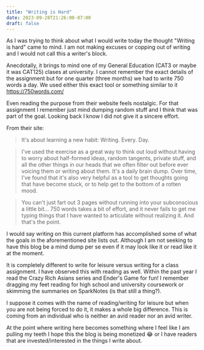 ```yaml
---
title: "Writing is Hard"
date: 2023-09-28T21:26:00-07:00
draft: false
---
```


As I was trying to think about what I would write today the thought "Writing is hard" came to mind. I am not making excuses or copping out of writing and I would not call this a writer's block.

Anecdotally, it brings to mind one of my General Education (CAT3 or maybe it was CAT125) clases at university. I cannot remember the exact details of the assignment but for one quarter (three months) we had to write 750 words a day. We used either this exact tool or something similar to it https://750words.com/

Even reading the purpose from their website feels nostalgic. For that assignment I remember just mind dumping random stuff and I think that was part of the goal. Looking back I know I did not give it a sincere effort.

From their site:
> It's about learning a new habit: Writing. Every. Day.

>I've used the exercise as a great way to think out loud without having to worry about half-formed ideas, random tangents, private stuff, and all the other things in our heads that we often filter out before ever voicing them or writing about them. It's a daily brain dump. Over time, I've found that it's also very helpful as a tool to get thoughts going that have become stuck, or to help get to the bottom of a rotten mood.

>You can't just fart out 3 pages without running into your subconscious a little bit... 750 words takes a bit of effort, and it never fails to get me typing things that I have wanted to articulate without realizing it. And that's the point.

I would say writing on this current platform has accomplished some of what the goals in the aforementioned site lists out. Although I am not seeking to have this blog be a mind dump per se even if it may look like it or read like it at the moment. 

It is completely different to write for leisure versus writing for a class assignment. I have observed this with reading as well.
Within the past year I read the Crazy Rich Asians series and Ender's Game for fun! I remember dragging my feet reading for high school and university coursework or skimming the summaries on SparkNotes (is that still a thing?).

I suppose it comes with the name of reading/writing for leisure but when you are not being forced to do it, it makes a whole big difference. This is coming from an individual who is neither an avid reader nor an avid writer.

At the point where writing here becomes something where I feel like I am pulling my teeth I hope this the blog is being monetized 😂 or I have readers that are invested/interested in the things I write about. 